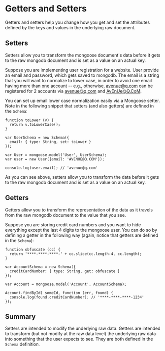 Getters and Setters
====================

Getters and setters help you change how you get and set the attributes defined by the keys and values in the underlying raw document.

## Setters

Setters allow you to transform the mongoose document's data before it gets to the raw mongodb document and is set as a value on an actual key.

Suppose you are implementing user registration for a website. User provide an email and password, which gets saved to mongodb. The email is a string that you will want to normalize to lower case, in order to avoid one email having more than one account -- e.g., otherwise, avenue@q.com can be registered for 2 accounts via avenue@q.com and AvEnUe@Q.CoM.

You can set up email lower case normalization easily via a Mongoose setter. Note in the following snippet that setters (and also getters) are defined in the `Schema`:

    function toLower (v) {
      return v.toLowerCase();
    }

    var UserSchema = new Schema({
      email: { type: String, set: toLower } 
    });

    var User = mongoose.model('User', UserSchema);
    var user = new User({email: 'AVENUE@Q.COM'});

    console.log(user.email); // 'avenue@q.com'


As you can see above, setters allow you to transform the data before it gets to the raw mongodb document and is set as a value on an actual key.

## Getters

Getters allow you to transform the representation of the data as it travels from the raw mongodb document to the value that you see.

Suppose you are storing credit card numbers and you want to hide everything except the last 4 digits to the mongoose user.  You can do so by defining a getter in the following way (again, notice that getters are defined in the `Schema`):

    function obfuscate (cc) {
      return '****-****-****-' + cc.slice(cc.length-4, cc.length);
    }

    var AccountSchema = new Schema({
      creditCardNumber: { type: String, get: obfuscate }
    });

    var Account = mongoose.model('Account', AccountSchema);

    Account.findById( someId, function (err, found) {
      console.log(found.creditCardNumber); // '****-****-****-1234'
    });

## Summary

Setters are intended to modify the underlying raw data. Getters are intended to transform (but not modify at the raw data level) the underlying raw data into something that the user expects to see. They are both defined in the `Schema` definition.
